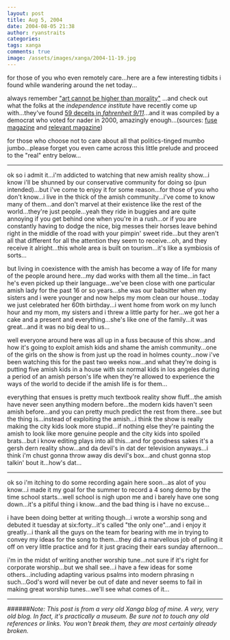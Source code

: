 ```yaml
---
layout: post
title: Aug 5, 2004
date: 2004-08-05 21:38
author: ryanstraits
categories:
tags: xanga
comments: true
image: /assets/images/xanga/2004-11-19.jpg
---
```

for those of you who even remotely care...here are a few interesting tidbits i found while wandering around the net today...

<!-- break -->

always remember <a href="http://www.pfm.org/BPtemplate.cfm?Section=BreakPoint_Home&amp;Template=/ContentManagement/ContentDisplay.cfm&amp;ContentID=13245" target="_blank">"art cannot be higher than morality"</a> ...and check out what the folks at the <em>independence institute</em> have recently come up with...they've found <a href="http://www.davekopel.org/Terror/Fiftysix-Deceits-in-Fahrenheit-911.htm" target="_blank">59 deceits in <em>fahrenheit 9/11</em></a>...and it was compiled by a democrat who voted for nader in 2000, amazingly enough...(sources: <a href="http://www.fusemagazine.net/" target="_blank">fuse magazine</a> and <a href="http://www.relevantmagazine.com/" target="_blank">relevant magazine</a>)

for those who choose not to care about all that politics-tinged mumbo jumbo...please forget you even came across this little prelude and proceed to the "real" entry below...

---

ok so i admit it...i'm addicted to watching that new amish reality show...i know i'll be shunned by our conservative community for doing so (pun intended)...but i've come to enjoy it for some reason...for those of you who don't know...i live in the thick of the amish community...i've come to know many of them...and don't marvel at their existence like the rest of the world...they're just people...yeah they ride in buggies and are quite annoying if you get behind one when you're in a rush...or if you are constantly having to dodge the nice, big messes their horses leave behind right in the middle of the road with your pimpin' sweet ride...but they aren't all that different for all the attention they seem to receive...oh, and they receive it alright...this whole area is built on tourism...it's like a symbiosis of sorts...

but living in coexistence with the amish has become a way of life for many of the people around here...my dad works with them all the time...in fact he's even picked up their language...we've been close with one particular amish lady for the past 16 or so years...she was our babsitter when my sisters and i were younger and now helps my mom clean our house...today we just celebrated her 60th birthday...i went home from work on my lunch hour and my mom, my sisters and i threw a little party for her...we got her a cake and a present and everything...she's like one of the family...it was great...and it was no big deal to us...

well everyone around here was all up in a fuss because of this show...and how it's going to exploit amish kids and shame the amish community...one of the girls on the show is from just up the road in holmes county...now i've been watching this for the past two weeks now...and what they're doing is putting five amish kids in a house with six normal kids in los angeles during a period of an amish person's life when they're allowed to experience the ways of the world to decide if the amish life is for them...

everything that ensues is pretty much textbook reality show fluff...the amish have never seen anything modern before...the modern kids haven't seen amish before...and you can pretty much predict the rest from there...see but the thing is...instead of exploiting the amish...i think the show is really making the city kids look more stupid...if nothing else they're painting the amish to look like more genuine people and the city kids into spoiled brats...but i know editing plays into all this...and for goodness sakes it's a gersh dern reality show...and da devil's in dat der television anyways...i think i'm chust gonna throw away dis devil's box...and chust gonna stop talkin' bout it...how's dat...

---

ok so i'm itching to do some recording again here soon...as alot of you know...i made it my goal for the summer to record a 4 song demo by the time school starts...well school is nigh upon me and i barely have one song down...it's a pitiful thing i know...and the bad thing is i have no excuse...

i have been doing better at writing though...i wrote a worship song and debuted it tuesday at six:forty...it's called "the only one"...and i enjoy it greatly...i thank all the guys on the team for bearing with me in trying to convey my ideas for the song to them...they did a marvellous job of pulling it off on very little practice and for it just gracing their ears sunday afternoon...

i'm in the midst of writing another worship tune...not sure if it's right for corporate worship...but we shall see...i have a few ideas for some others...including adapting various psalms into modern phrasing n such...God's word will never be out of date and never seems to fail in making great worship tunes...we'll see what comes of it...

---

######*Note: This post is from a very old Xanga blog of mine. A very, very old blog. In fact, it's practically a museum. Be sure not to touch any old references or links. You won't break them, they are most certainly already broken.*
